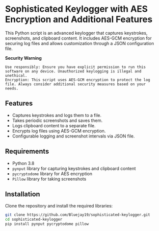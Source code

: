 # Sophisticated Keylogger with AES Encryption and Additional Features

This Python script is an advanced keylogger that captures keystrokes, screenshots, and clipboard content. It includes AES-GCM encryption for securing log files and allows customization through a JSON configuration file.

**Security Warning**

    Use responsibly: Ensure you have explicit permission to run this software on any device. Unauthorized keylogging is illegal and unethical.
    Encryption: This script uses AES-GCM encryption to protect the log file. Always consider additional security measures based on your needs.

    
## Features
- Captures keystrokes and logs them to a file.
- Takes periodic screenshots and saves them.
- Logs clipboard content to a separate file.
- Encrypts log files using AES-GCM encryption.
- Configurable logging and screenshot intervals via JSON file.

## Requirements
- Python 3.8
- `pynput` library for capturing keystrokes and clipboard content
- `pycryptodome` library for AES encryption
- `Pillow` library for taking screenshots

## Installation
Clone the repository and install the required libraries:
```bash
git clone https://github.com/Bluejay19/sophisticated-keylogger.git
cd sophisticated-keylogger
pip install pynput pycryptodome pillow
